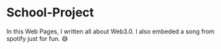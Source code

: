 # School-Project
In this Web Pages, I written all about Web3.0.
I also embeded a song from spotify just for fun. 😅
